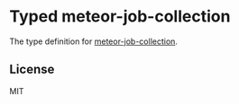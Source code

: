 # Typed meteor-job-collection

The type definition for [meteor-job-collection](https://github.com/vsivsi/meteor-job-collection).

## License

MIT